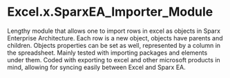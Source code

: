 # Excel.x.SparxEA_Importer_Module

Lengthy module that allows one to import rows in excel as objects in Sparx Enterprise Architecture. Each row is a new object, objects have parents and children. Objects properties can be set as well, represented by a column in the spreadsheet. Mainly tested with importing packages and elements under them. Coded with exporting to excel and other microsoft products in mind, allowing for syncing easily between Excel and Sparx EA.
